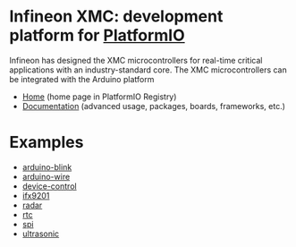 
# Infineon XMC: development platform for [PlatformIO](https://platformio.org)

Infineon has designed the XMC microcontrollers for real-time critical applications with an industry-standard core. The XMC microcontrollers can be integrated with the Arduino platform

* [Home](https://platformio.org/platforms/infineonxmc) (home page in PlatformIO Registry)
* [Documentation](https://docs.platformio.org/page/platforms/infineonxmc.html) (advanced usage, packages, boards, frameworks, etc.)

# Examples

* [arduino-blink](https://github.com/Infineon/platformio-infineonxmc/tree/master/examples/arduino-blink)
* [arduino-wire](https://github.com/Infineon/platformio-infineonxmc/tree/master/examples/arduino-wire)
* [device-control](https://github.com/Infineon/platformio-infineonxmc/tree/master/examples/device-control)
* [ifx9201](https://github.com/Infineon/platformio-infineonxmc/tree/master/examples/ifx9201)
* [radar](https://github.com/Infineon/platformio-infineonxmc/tree/master/examples/radar)
* [rtc](https://github.com/Infineon/platformio-infineonxmc/tree/master/examples/rtc)
* [spi](https://github.com/Infineon/platformio-infineonxmc/tree/master/examples/spi)
* [ultrasonic](https://github.com/Infineon/platformio-infineonxmc/tree/master/examples/ultrasonic)
